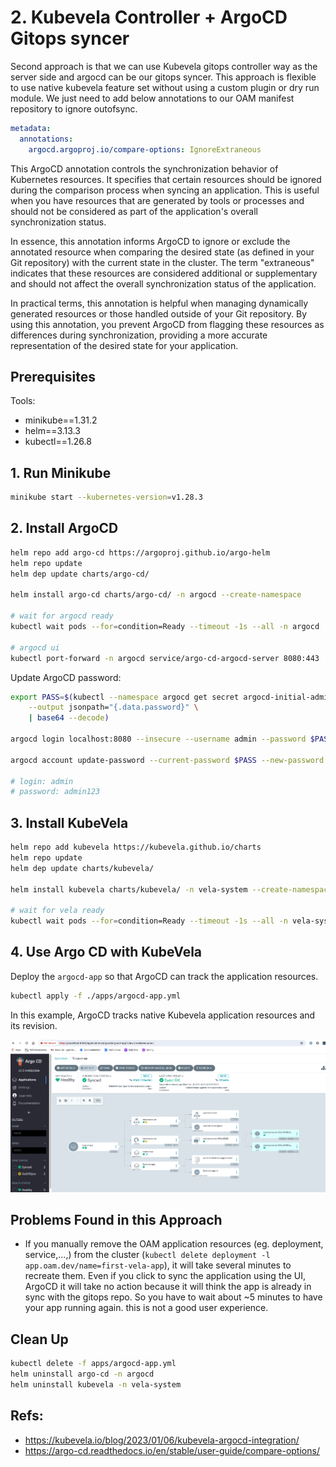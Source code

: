 # 2. Kubevela Controller + ArgoCD Gitops syncer

Second approach is that we can use Kubevela gitops controller way as the server side and argocd can be our gitops syncer. This approach is flexible to use native kubevela feature set without using a custom plugin or dry run module. We just need to add below annotations to our OAM manifest repository to ignore outofsync.

```yaml
metadata:
  annotations:
    argocd.argoproj.io/compare-options: IgnoreExtraneous
```

This ArgoCD annotation controls the synchronization behavior of Kubernetes resources. It specifies that certain resources should be ignored during the comparison process when syncing an application. This is useful when you have resources that are generated by tools or processes and should not be considered as part of the application's overall synchronization status.

In essence, this annotation informs ArgoCD to ignore or exclude the annotated resource when comparing the desired state (as defined in your Git repository) with the current state in the cluster. The term "extraneous" indicates that these resources are considered additional or supplementary and should not affect the overall synchronization status of the application.

In practical terms, this annotation is helpful when managing dynamically generated resources or those handled outside of your Git repository. By using this annotation, you prevent ArgoCD from flagging these resources as differences during synchronization, providing a more accurate representation of the desired state for your application.

## Prerequisites

Tools:

- minikube==1.31.2
- helm==3.13.3
- kubectl==1.26.8

## 1. Run Minikube

```sh
minikube start --kubernetes-version=v1.28.3
```

## 2. Install ArgoCD

```sh
helm repo add argo-cd https://argoproj.github.io/argo-helm
helm repo update
helm dep update charts/argo-cd/

helm install argo-cd charts/argo-cd/ -n argocd --create-namespace

# wait for argocd ready
kubectl wait pods --for=condition=Ready --timeout -1s --all -n argocd

# argocd ui
kubectl port-forward -n argocd service/argo-cd-argocd-server 8080:443
```

Update ArgoCD password:

```sh
export PASS=$(kubectl --namespace argocd get secret argocd-initial-admin-secret \
    --output jsonpath="{.data.password}" \
    | base64 --decode)

argocd login localhost:8080 --insecure --username admin --password $PASS

argocd account update-password --current-password $PASS --new-password admin123

# login: admin
# password: admin123
```

## 3. Install KubeVela

```sh
helm repo add kubevela https://kubevela.github.io/charts
helm repo update
helm dep update charts/kubevela/

helm install kubevela charts/kubevela/ -n vela-system --create-namespace

# wait for vela ready
kubectl wait pods --for=condition=Ready --timeout -1s --all -n vela-system
```

## 4. Use Argo CD with KubeVela

Deploy the `argocd-app` so that ArgoCD can track the application resources.

```sh
kubectl apply -f ./apps/argocd-app.yml
```

In this example, ArgoCD tracks native Kubevela application resources and its revision.

![first-vela-app.png](./imgs/first-vela-app.png)

## Problems Found in this Approach

- If you manually remove the OAM application resources (eg. deployment, service,...,) from the cluster (`kubectl delete deployment -l app.oam.dev/name=first-vela-app`), it will take several minutes to recreate them. Even if you click to sync the application using the UI, ArgoCD it will take no action because it will think the app is already in sync with the gitops repo. So you have to wait about ~5 minutes to have your app running again. this is not a good user experience.

## Clean Up

```sh
kubectl delete -f apps/argocd-app.yml
helm uninstall argo-cd -n argocd
helm uninstall kubevela -n vela-system
```

## Refs:

- https://kubevela.io/blog/2023/01/06/kubevela-argocd-integration/
- https://argo-cd.readthedocs.io/en/stable/user-guide/compare-options/
